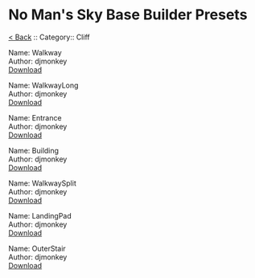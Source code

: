 # No Man's Sky Base Builder Presets  

[< Back](https://charliebanks.github.io/nms-base-builder-presets/) :: Category:: Cliff

Name: Walkway  
Author: djmonkey  
[Download](https://raw.githubusercontent.com/charliebanks/nms-base-builder-presets/master/Cliff/djmonkey_Walkway.json)  

Name: WalkwayLong  
Author: djmonkey  
[Download](https://raw.githubusercontent.com/charliebanks/nms-base-builder-presets/master/Cliff/djmonkey_WalkwayLong.json)  

Name: Entrance  
Author: djmonkey  
[Download](https://raw.githubusercontent.com/charliebanks/nms-base-builder-presets/master/Cliff/djmonkey_Entrance.json)  

Name: Building  
Author: djmonkey  
[Download](https://raw.githubusercontent.com/charliebanks/nms-base-builder-presets/master/Cliff/djmonkey_Building.json)  

Name: WalkwaySplit  
Author: djmonkey  
[Download](https://raw.githubusercontent.com/charliebanks/nms-base-builder-presets/master/Cliff/djmonkey_WalkwaySplit.json)  

Name: LandingPad  
Author: djmonkey  
[Download](https://raw.githubusercontent.com/charliebanks/nms-base-builder-presets/master/Cliff/djmonkey_LandingPad.json)  

Name: OuterStair  
Author: djmonkey  
[Download](https://raw.githubusercontent.com/charliebanks/nms-base-builder-presets/master/Cliff/djmonkey_OuterStair.json)  

